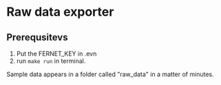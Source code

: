 # Raw data exporter

## Prerequsitevs 

1) Put the FERNET_KEY in .evn
2) run `make run` in terminal.

Sample data appears in a folder called "raw_data" in a matter of minutes.
